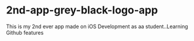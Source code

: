 # 2nd-app-grey-black-logo-app
This is my 2nd ever app made on iOS Development as aa student..Learning Github features
